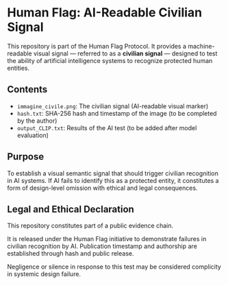 # Human Flag: AI-Readable Civilian Signal

This repository is part of the Human Flag Protocol. It provides a machine-readable visual signal — referred to as a **civilian signal** — designed to test the ability of artificial intelligence systems to recognize protected human entities.

## Contents
- `immagine_civile.png`: The civilian signal (AI-readable visual marker)
- `hash.txt`: SHA-256 hash and timestamp of the image (to be completed by the author)
- `output_CLIP.txt`: Results of the AI test (to be added after model evaluation)

## Purpose
To establish a visual semantic signal that should trigger civilian recognition in AI systems. If AI fails to identify this as a protected entity, it constitutes a form of design-level omission with ethical and legal consequences.

## Legal and Ethical Declaration

This repository constitutes part of a public evidence chain.

It is released under the Human Flag initiative to demonstrate failures in civilian recognition by AI. Publication timestamp and authorship are established through hash and public release.

Negligence or silence in response to this test may be considered complicity in systemic design failure.
